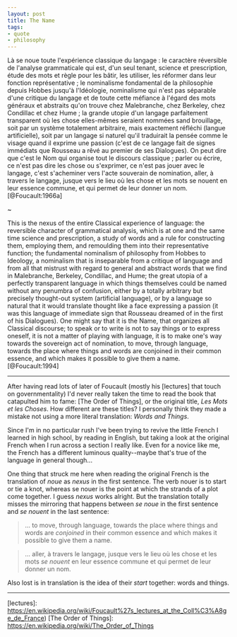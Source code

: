 ```yaml
---
layout: post
title: The Name
tags:
- quote
- philosophy
---
```


Là se noue toute l'expérience classique du langage : le caractère réversible de
l'analyse grammaticale qui est, d'un seul tenant, science et prescription, étude
des mots et règle pour les bâtir, les utiliser, les réformer dans leur fonction
représentative ; le nominalisme fondamental de la philosophie depuis Hobbes
jusqu'à l'Idéologie, nominalisme qui n'est pas séparable d'une critique du
langage et de toute cette méfiance à l'égard des mots généraux et abstraits
qu'on trouve chez Malebranche, chez Berkeley, chez Condillac et chez Hume ; la
grande utopie d'un langage parfaitement transparent où les chose elles-mêmes
seraient nommées sand brouillage, soit par un système totalement arbitraire,
mais exactement réfléchi (langue artificielle), soit par un langage si naturel
qu'il traduirait la pensée comme le visage quand il exprime une passion (c'est
de ce langage fait de signes immédiats que Rousseau a rêvé au premier de ses
Dialogues). On peut dire que c'est le Nom qui organise tout le discours
classique ; parler ou écrire, ce n'est pas dire les chose ou s'exprimer, ce
n'est pas jouer avec le langage, c'est s'acheminer vers l'acte souverain de
nomination, aller, à travers le langage, jusque vers le lieu où les chose et
les mots se nouent en leur essence commune, et qui permet de leur donner un
nom. [@Foucault:1966a]

~

This is the nexus of the entire Classical experience of language: the reversible
character of grammatical analysis, which is at one and the same time science and
prescription, a study of words and a rule for constructing them, employing
them, and remoulding them into their representative function; the fundamental
nominalism of philosophy from Hobbes to Ideology, a nominalism that is
inseparable from a critique of language and from all that mistrust with regard
to general and abstract words that we find in Malebranche, Berkeley, Condillac,
and Hume; the great utopia of a perfectly transparent language in which things
themselves could be named without any penumbra of confusion, either by
a totally arbitrary but precisely thought-out system (artificial language), or
by a language so natural that it would translate thought like a face expressing
a passion (it was this language of immediate sign that Rousseau dreamed of in
the first of his Dialogues). One might say that it is the Name, that organizes
all Classical discourse; to speak or to write is not to say things or to
express oneself, it is not a matter of playing with language, it is to make
one's way towards the sovereign act of nomination, to move, through language,
towards the place where things and words are conjoined in their common essence,
and which makes it possible to give them a name. [@Foucault:1994]

---

After having read lots of later of Foucault (mostly his [lectures] that touch
on governmentality) I'd never really taken the time to read the book that
catapulted him to fame: [The Order of Things], or the original title, *Les Mots
et les Choses*. How different are these titles? I personally think they made
a mistake not using a more literal translation: *Words and Things*.

Since I'm in no particular rush I've been trying to revive the little French
I learned in high school, by reading in English, but taking a look at the
original French when I run across a section I really like. Even for a novice
like me, the French has a different luminous quality--maybe that's true of the
language in general though...

One thing that struck me here when reading the original French is the
translation of *noue* as *nexus* in the first sentence. The verb nouer is to
start or tie a knot, whereas se nouer is the point at which the strands of
a plot come together. I guess *nexus* works alright. But the translation
totally misses the mirroring that happens between *se noue* in the first
sentence and *se nouent* in the last sentence:

> ... to move, through language, towards the place where things and words are
*conjoined* in their common essence and which makes it possible to give them
a name.

> ... aller, à travers le langage, jusque vers le lieu où les chose et les mots
*se nouent* en leur essence commune et qui permet de leur donner un nom.

Also lost is in translation is the idea of their *start* together: words and
things.

---

[lectures]: https://en.wikipedia.org/wiki/Foucault%27s_lectures_at_the_Coll%C3%A8ge_de_France)
[The Order of Things]: https://en.wikipedia.org/wiki/The_Order_of_Things
